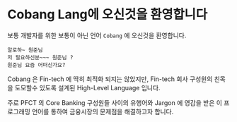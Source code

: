 # Cobang Lang에 오신것을 환영합니다
보통 개발자를 위한 보통이 아닌 언어 `Cobang` 에 오신것을 환영합니다. 
```
알로하~ 원준님
저 필요하신분~~~ 원준님 ?
원준님 요즘 어떠신가요?
```

Cobang 은 Fin-tech 에 딱히 최적화 되지는 않았지만, Fin-tech 회사 구성원의 친목을 도모할수 있도록 설계된 High-Level Language 입니다. 

주로 PFCT 의 Core Banking 구성원들 사이의 유행어와 Jargon 에 영감을 받은 이 프로그래밍 언어를 통하여 금융시장의 문제점을 해결하고자 합니다.
